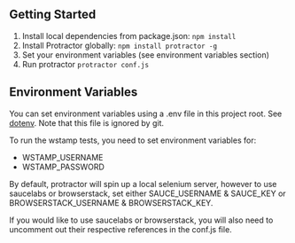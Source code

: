 ## Getting Started

1. Install local dependencies from package.json:  `npm install`
2. Install Protractor globally: `npm install protractor -g`
3. Set your environment variables (see environment variables section)
4. Run protractor `protractor conf.js`

## Environment Variables
You can set environment variables using a .env file in this project root. See [dotenv](https://github.com/motdotla/dotenv). Note that this file is ignored by git.

To run the wstamp tests, you need to set environment variables for: 
- WSTAMP_USERNAME
- WSTAMP_PASSWORD

By default, protractor will spin up a local selenium server, however to use saucelabs or browserstack, set either SAUCE_USERNAME & SAUCE_KEY or BROWSERSTACK_USERNAME & BROWSERSTACK_KEY.

If you would like to use saucelabs or browserstack, you will also need to uncomment out their respective references in the conf.js file.
